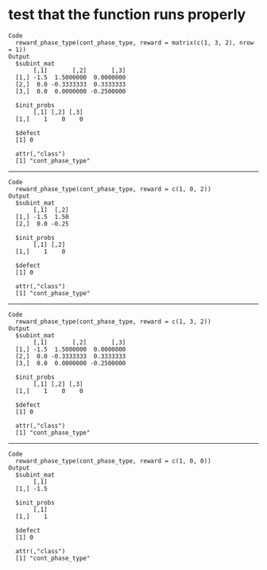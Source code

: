 # test that the function runs properly

    Code
      reward_phase_type(cont_phase_type, reward = matrix(c(1, 3, 2), nrow = 1))
    Output
      $subint_mat
           [,1]       [,2]       [,3]
      [1,] -1.5  1.5000000  0.0000000
      [2,]  0.0 -0.3333333  0.3333333
      [3,]  0.0  0.0000000 -0.2500000
      
      $init_probs
           [,1] [,2] [,3]
      [1,]    1    0    0
      
      $defect
      [1] 0
      
      attr(,"class")
      [1] "cont_phase_type"

---

    Code
      reward_phase_type(cont_phase_type, reward = c(1, 0, 2))
    Output
      $subint_mat
           [,1]  [,2]
      [1,] -1.5  1.50
      [2,]  0.0 -0.25
      
      $init_probs
           [,1] [,2]
      [1,]    1    0
      
      $defect
      [1] 0
      
      attr(,"class")
      [1] "cont_phase_type"

---

    Code
      reward_phase_type(cont_phase_type, reward = c(1, 3, 2))
    Output
      $subint_mat
           [,1]       [,2]       [,3]
      [1,] -1.5  1.5000000  0.0000000
      [2,]  0.0 -0.3333333  0.3333333
      [3,]  0.0  0.0000000 -0.2500000
      
      $init_probs
           [,1] [,2] [,3]
      [1,]    1    0    0
      
      $defect
      [1] 0
      
      attr(,"class")
      [1] "cont_phase_type"

---

    Code
      reward_phase_type(cont_phase_type, reward = c(1, 0, 0))
    Output
      $subint_mat
           [,1]
      [1,] -1.5
      
      $init_probs
           [,1]
      [1,]    1
      
      $defect
      [1] 0
      
      attr(,"class")
      [1] "cont_phase_type"

